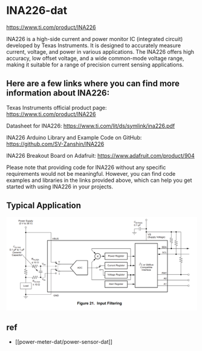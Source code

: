 
# INA226-dat 


https://www.ti.com/product/INA226


INA226 is a high-side current and power monitor IC (integrated circuit) developed by Texas Instruments. It is designed to accurately measure current, voltage, and power in various applications. The INA226 offers high accuracy, low offset voltage, and a wide common-mode voltage range, making it suitable for a range of precision current sensing applications.

## Here are a few links where you can find more information about INA226:

Texas Instruments official product page: https://www.ti.com/product/INA226

Datasheet for INA226: https://www.ti.com/lit/ds/symlink/ina226.pdf

INA226 Arduino Library and Example Code on GitHub: https://github.com/SV-Zanshin/INA226

INA226 Breakout Board on Adafruit: https://www.adafruit.com/product/904

Please note that providing code for INA226 without any specific requirements would not be meaningful. However, you can find code examples and libraries in the links provided above, which can help you get started with using INA226 in your projects.

## Typical Application 

![](2023-10-25-17-39-43.png)



## ref 

- [[power-meter-dat/power-sensor-dat]]